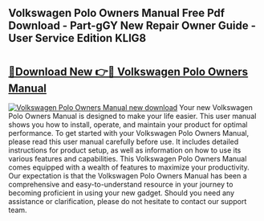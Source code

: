 ## Volkswagen Polo Owners Manual Free Pdf Download - Part-gGY New Repair Owner Guide - User Service Edition KLlG8

# <h2><a href="http://cf26395.oget.top/?id=Volkswagen+Polo+Owners+Manual">🔗Download New 👉🔴 Volkswagen Polo Owners Manual</a></h2>

[![Volkswagen Polo Owners Manual new download](https://i.imgur.com/5g1atiW.png)](http://cf26395.oget.top/?id=Volkswagen+Polo+Owners+Manual)
Your new Volkswagen Polo Owners Manual is designed to make your life easier. This user manual shows you how to install, operate, and maintain your product for optimal performance. To get started with your Volkswagen Polo Owners Manual, please read this user manual carefully before use. It includes detailed instructions for product setup, as well as information on how to use its various features and capabilities. This Volkswagen Polo Owners Manual comes equipped with a wealth of features to maximize your productivity. Our expectation is that the Volkswagen Polo Owners Manual has been a comprehensive and easy-to-understand resource in your journey to becoming proficient in using your new gadget. Should you need any assistance or clarification, please do not hesitate to contact our support team.
